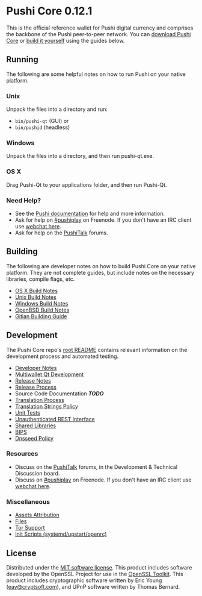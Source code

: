 Pushi Core 0.12.1
=====================

This is the official reference wallet for Pushi digital currency and comprises the backbone of the Pushi peer-to-peer network. You can [download Pushi Core](https://www.pushi.org/downloads/) or [build it yourself](#building) using the guides below.

Running
---------------------
The following are some helpful notes on how to run Pushi on your native platform.

### Unix

Unpack the files into a directory and run:

- `bin/pushi-qt` (GUI) or
- `bin/pushid` (headless)

### Windows

Unpack the files into a directory, and then run pushi-qt.exe.

### OS X

Drag Pushi-Qt to your applications folder, and then run Pushi-Qt.

### Need Help?

* See the [Pushi documentation](https://pushiplay.atlassian.net/wiki/display/DOC)
for help and more information.
* Ask for help on [#pushiplay](http://webchat.freenode.net?channels=pushiplay) on Freenode. If you don't have an IRC client use [webchat here](http://webchat.freenode.net?channels=pushiplay).
* Ask for help on the [PushiTalk](https://pushitalk.org/) forums.

Building
---------------------
The following are developer notes on how to build Pushi Core on your native platform. They are not complete guides, but include notes on the necessary libraries, compile flags, etc.

- [OS X Build Notes](build-osx.md)
- [Unix Build Notes](build-unix.md)
- [Windows Build Notes](build-windows.md)
- [OpenBSD Build Notes](build-openbsd.md)
- [Gitian Building Guide](gitian-building.md)

Development
---------------------
The Pushi Core repo's [root README](/README.md) contains relevant information on the development process and automated testing.

- [Developer Notes](developer-notes.md)
- [Multiwallet Qt Development](multiwallet-qt.md)
- [Release Notes](release-notes.md)
- [Release Process](release-process.md)
- Source Code Documentation ***TODO***
- [Translation Process](translation_process.md)
- [Translation Strings Policy](translation_strings_policy.md)
- [Unit Tests](unit-tests.md)
- [Unauthenticated REST Interface](REST-interface.md)
- [Shared Libraries](shared-libraries.md)
- [BIPS](bips.md)
- [Dnsseed Policy](dnsseed-policy.md)

### Resources
* Discuss on the [PushiTalk](https://pushitalk.org/) forums, in the Development & Technical Discussion board.
* Discuss on [#pushiplay](http://webchat.freenode.net/?channels=pushiplay) on Freenode. If you don't have an IRC client use [webchat here](http://webchat.freenode.net/?channels=pushiplay).

### Miscellaneous
- [Assets Attribution](assets-attribution.md)
- [Files](files.md)
- [Tor Support](tor.md)
- [Init Scripts (systemd/upstart/openrc)](init.md)

License
---------------------
Distributed under the [MIT software license](http://www.opensource.org/licenses/mit-license.php).
This product includes software developed by the OpenSSL Project for use in the [OpenSSL Toolkit](https://www.openssl.org/). This product includes
cryptographic software written by Eric Young ([eay@cryptsoft.com](mailto:eay@cryptsoft.com)), and UPnP software written by Thomas Bernard.
